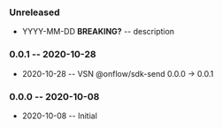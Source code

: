 ### Unreleased

- YYYY-MM-DD **BREAKING?** -- description

### 0.0.1 -- 2020-10-28

- 2020-10-28 -- VSN @onflow/sdk-send 0.0.0 -> 0.0.1

### 0.0.0 -- 2020-10-08

- 2020-10-08 -- Initial
